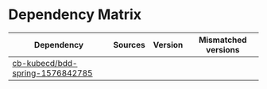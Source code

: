 # Dependency Matrix

Dependency | Sources | Version | Mismatched versions
---------- | ------- | ------- | -------------------
[cb-kubecd/bdd-spring-1576842785](https://github.com/cb-kubecd/bdd-spring-1576842785.git) |  | []() | 
